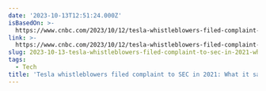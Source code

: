 ```yaml
---
date: '2023-10-13T12:51:24.000Z'
isBasedOn: >-
  https://www.cnbc.com/2023/10/12/tesla-whistleblowers-filed-complaint-to-sec-in-2021-what-it-said.html
link: >-
  https://www.cnbc.com/2023/10/12/tesla-whistleblowers-filed-complaint-to-sec-in-2021-what-it-said.html
slug: 2023-10-13-tesla-whistleblowers-filed-complaint-to-sec-in-2021-what-it-said
tags:
  - Tech
title: 'Tesla whistleblowers filed complaint to SEC in 2021: What it said'
---
```


